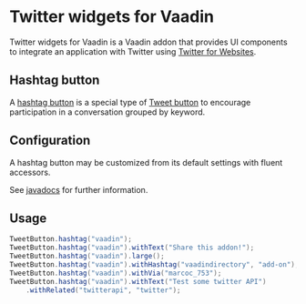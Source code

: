 # Twitter widgets for Vaadin

Twitter widgets for Vaadin is a Vaadin addon that provides UI components 
to integrate an application with Twitter using [Twitter for Websites](https://dev.twitter.com/web/overview).

## Hashtag button

A [hashtag button](https://dev.twitter.com/web/tweet-button/hashtag-button) is a special type of 
[Tweet button](https://dev.twitter.com/web/tweet-button) to encourage participation in a conversation grouped by keyword.

## Configuration

A hashtag button may be customized from its default settings with fluent accessors.

See [javadocs](https://vaadindemo-mbf.rhcloud.com/docs/twitter-widgets/api/org/vaadin/addon/twitter/TweetButton.html) 
for further information.

 
## Usage

```java
TweetButton.hashtag("vaadin");
TweetButton.hashtag("vaadin").withText("Share this addon!");
TweetButton.hashtag("vaadin").large();
TweetButton.hashtag("vaadin").withHashtag("vaadindirectory", "add-on");
TweetButton.hashtag("vaadin").withVia("marcoc_753");
TweetButton.hashtag("vaadin").withText("Test some twitter API")
    .withRelated("twitterapi", "twitter");
```